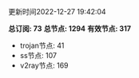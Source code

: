 更新时间2022-12-27 19:42:04

**总订阅: 73**
**总节点: 1294**
**有效节点: 317**
- trojan节点: 41
- ss节点: 107
- v2ray节点: 169
